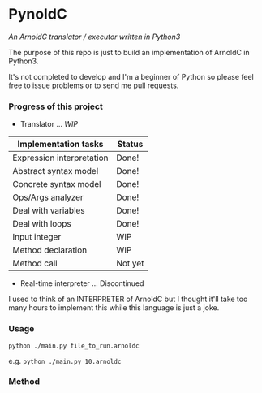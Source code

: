 PynoldC
=======
*An ArnoldC translator / executor written in Python3*

The purpose of this repo is just to build an implementation of ArnoldC in Python3.

It's not completed to develop and I'm a beginner of Python so please feel free to issue problems or to send me pull requests.

### Progress of this project

- Translator ... *WIP*

Implementation tasks     | Status
-------------------------|-------
Expression interpretation|Done!
Abstract syntax model    |Done!
Concrete syntax model    |Done!
Ops/Args analyzer        |Done!
Deal with variables      |Done!
Deal with loops          |Done!
Input integer            |WIP
Method declaration       |WIP
Method call              |Not yet

- Real-time interpreter ... Discontinued

I used to think of an INTERPRETER of ArnoldC but I thought it'll take too many hours to implement this while this language is just a joke.

### Usage

`python ./main.py file_to_run.arnoldc`

e.g. `python ./main.py 10.arnoldc`

### Method


